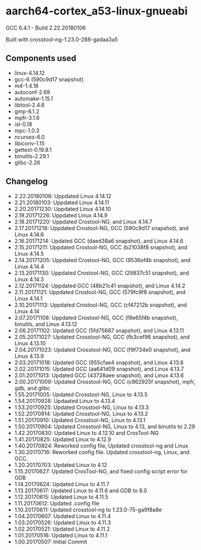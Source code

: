 # aarch64-cortex_a53-linux-gnueabi

GCC 6.4.1 - Build 2.22.20180106


Built with crosstool-ng-1.23.0-288-gadaa3a5

## Components used

- linux-4.14.12
- gcc-6 (590c9d17 snapshot)
- m4-1.4.18
- autoconf-2.69
- automake-1.15.1
- libtool-2.4.6
- gmp-6.1.2
- mpfr-3.1.6
- isl-0.18
- mpc-1.0.3
- ncurses-6.0
- libiconv-1.15
- gettext-0.19.8.1
- binutils-2.29.1
- glibc-2.26

## Changelog

- 2.22.20180106: Uppdated Linux 4.14.12
- 2.21.20180103: Uppdated Linux 4.14.11
- 2.20.20171230: Uppdated Linux 4.14.10
- 2.19.20171226: Uppdated Linux 4.14.9
- 2.18.20171220: Uppdated Crostool-NG, and Linux 4.14.7
- 2.17.20171218: Uppdated Crostool-NG, GCC (590c9d17 snapshot), and Linux 4.14.6
- 2.16.20171214: Updated GCC (daed38a6 snapshot), and Linux 4.14.6
- 2.15.20171211: Uppdated Crostool-NG, GCC (b21038f8 snapshot), and Linux 4.14.5
- 2.14.20171205: Uppdated Crostool-NG, GCC (9536ef4b snapshot), and Linux 4.14.4
- 2.13.20171130: Uppdated Crostool-NG, GCC (29837c51 snapshot), and Linux 4.14.3
- 2.12.20171124: Uppdated GCC (48b21c41 snapshot), and Linux 4.14.2
- 2.11.20171121: Uppdated Crostool-NG, GCC (579fc9f8 snapshot), and Linux 4.14.1
- 2.10.20171113: Uppdated Crostool-NG, GCC (cf47212b snapshot), and Linux 4.14
- 2.07.20171108: Uppdated Crostool-NG, GCC (f8e65f4b snapshot), binutils, and Linux 4.13.12
- 2.06.20171102: Updated GCC (5fd75687 snapshot), and Linux 4.13.11
- 2.05.20171027: Updated Crosstool-NG, GCC (fb3cef96 snapshot), and Linux 4.13.10
- 2.04.20171023: Updated Crosstool-NG, GCC (f9f734e0 snapshot), and Linux 4.13.9
- 2.03.20171018: Updated GCC (955cfae4 snapshot), and Linux 4.13.8
- 2.02.20171015: Updated GCC (aa641d09 snapshot), and Linux 4.13.7
- 2.01.20171013: Updated GCC (43728aee snapshot), and Linux 4.13.6
- 2.00.20171009: Updated Crosstool-NG, GCC (c862925f snapshot), mpfr, gdb, and glibc
- 1.55.20171005: Updated Crosstool-NG, Linux to 4.13.5
- 1.54.20170928: Updaated Linux to 4.13.4
- 1.53.20170925: Updated Crosstool-NG, Linux to 4.13.3
- 1.52.20170914: Updated Crosstool-NG, Linux to 4.13.2
- 1.51.20170910: Updated Crosstool-NG, Linux to 4.13.1
- 1.50.20170904: Updated Crosstool-NG, Linux to 4.13, and binutils to 2.29
- 1.42.20170830: Updated Linux to 4.12.10 and CrosTool-NG
- 1.41.20170825: Updated Linux to 4.12.9
- 1.40.20170824: Reworked config file, Updated crosstool-ng and Linux
- 1.30.20170716: Reworked config file. Updated crosstool-ng, Linux, and GCC.
- 1.20.20170703: Updated Linux to 4.12
- 1.15.20170627: Updated CrosTool-NG, and fixed config script error for GDB
- 1.14.20170624: Updated Linux to 4.11.7
- 1.13.20170617: Updated Linux to 4.11.6 and GDB to 8.0
- 1.12.20170615: Updated Linux to 4.11.5
- 1.11.20170612: Updated .config file
- 1.10.20170611: Updated crosstool-ng to 1.23.0-75-ga9f8a8e
- 1.04.20170607: Updated Linux to 4.11.4
- 1.03.20170526: Updated Linux to 4.11.3
- 1.02.20170521: Updated Linux to 4.11.2
- 1.01.20170516: Updated Linux to 4.11.1
- 1.00.20170507: Initial Commit


